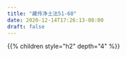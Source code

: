 ```yaml
---
title: "藏传净土法51-60"
date: 2020-12-14T17:26:13-08:00
draft: false
---
```


{{% children style="h2" depth="4" %}}
